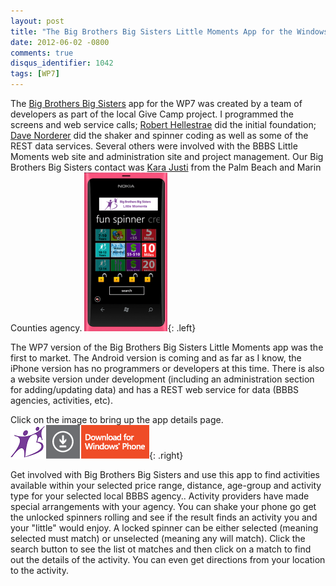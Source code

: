 ```yaml
---
layout: post
title: "The Big Brothers Big Sisters Little Moments App for the Windows Phone 7"
date: 2012-06-02 -0800
comments: true
disqus_identifier: 1042
tags: [WP7]
---
```

The [Big Brothers Big Sisters](http://www.bbbs.org/) app for the WP7
was created by a team of developers as part of the local Give
Camp project. I programmed the screens and web service calls; 
[Robert Hellestrae](http://www.roberthellestrae.com) did the initial foundation;
[Dave Norderer](http://www.computerways.com) did the shaker and spinner
coding as well as some of the REST data services. Several others were
involved with the BBBS Little Moments web site and administration site
and project management. Our Big Brothers Big Sisters contact was 
[Kara Justi](http://www.mentorbig.org) from the Palm Beach and Marin Counties agency.
[![BBBS WP7 App](/images/blogs_webguild_com/BBBSImage.png)](https://www.microsoft.com/en-us/store/p/bbbs-little-moments/9nblgggzjrqk){: .left}

The WP7 version of the Big Brothers Big Sisters Little Moments app was
the first to market. The Android version is coming and as far as I know,
the iPhone version has no programmers or developers at this time. There
is also a website version under development (including an administration
section for adding/updating data) and has a REST web service for data
(BBBS agencies, activities, etc).

Click on the image to bring up the app details page.
[![BBBS WP7 App](/images/blogs_webguild_com/Download.png)](https://www.microsoft.com/en-us/store/p/bbbs-little-moments/9nblgggzjrqk){: .right}

Get involved with Big Brothers Big Sisters and use this app to find
activities available within your selected price range, distance,
age-group and activity type for your selected local BBBS agency..
Activity providers have made special arrangements with your agency. 
You can shake your phone go get the unlocked spinners rolling and see if
the result finds an activity you and your "little" would enjoy. A locked
spinner can be either selected (meaning selected must match) or
unselected (meaning any will match). 
Click the search button to see the list ot matches and then click on a
match to find out the details of the activity. You can even get
directions from your location to the activity. 
